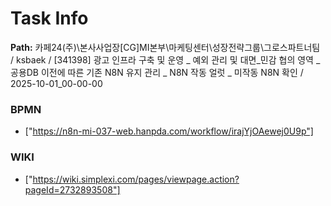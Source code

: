 # Task Info

**Path:** 카페24(주)\본사사업장\[CG]MI본부\마케팅센터\성장전략그룹\그로스파트너팀 / ksbaek / [341398] 광고 인프라 구축 및 운영 _ 예외 관리 및 대면_민감 협의 영역 _ 공용DB 이전에 따른 기존 N8N 유지 관리 _ N8N 작동 얼럿 _ 미작동 N8N 확인 / 2025-10-01_00-00-00

### BPMN
- ["https://n8n-mi-037-web.hanpda.com/workflow/irajYjOAewej0U9p"]

### WIKI
- ["https://wiki.simplexi.com/pages/viewpage.action?pageId=2732893508"]

